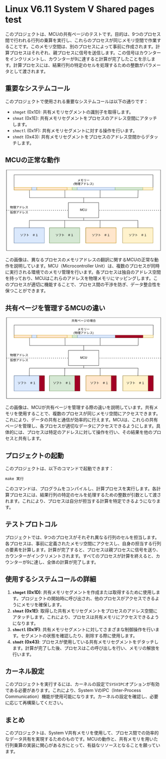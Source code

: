 # Linux V6.11 System V Shared pages test

このプロジェクトは、MCUの共有ページのテストです。目的は、9つのプロセス間で行われる行列の乗算を実行し、これらのプロセスが同じメモリ空間で作業することです。このメモリ空間は、別のプロセスによって事前に作成されます。計算プロセスはそれぞれ、親プロセスに信号を送信します。この信号はカウンターをインクリメントし、カウンターが9に達すると計算が完了したことを示します。計算プロセスには、結果行列の特定のセルを処理するための整数がパラメータとして渡されます。

## 重要なシステムコール

このプロジェクトで使用される重要なシステムコールは以下の通りです：

- `shmget` (0x1D): 共有メモリセグメントの識別子を取得します。
- `shmat` (0x1E): 共有メモリセグメントをプロセスのアドレス空間にアタッチします。
- `shmctl` (0x1F): 共有メモリセグメントに対する操作を行います。
- `shmdt` (0x43): 共有メモリセグメントをプロセスのアドレス空間からデタッチします。

## MCUの正常な動作

![MCUの正常な動作](図表/MCU.png)

この画像は、異なるプロセスのメモリアドレスの翻訳に関するMCUの正常な動作を説明しています。MCU（Microcontroller Unit）は、複数のプロセスが同時に実行される環境でのメモリ管理を行います。各プロセスは独自のアドレス空間を持っており、MCUはこれらのアドレスを物理メモリにマッピングします。このプロセスが適切に機能することで、プロセス間の干渉を防ぎ、データ整合性を保つことができます。

## 共有ページを管理するMCUの違い

![共有ページを管理するMCUの違い](図表/MCU_shared.png)

この画像は、MCUが共有ページを管理する際の違いを説明しています。共有メモリを使用することで、複数のプロセスが同じメモリ空間にアクセスできます。これにより、データの共有と通信が効率的に行えます。MCUは、これらの共有ページを管理し、各プロセスが適切なデータにアクセスできるようにします。具体的には、プロセスは特定のアドレスに対して操作を行い、その結果を他のプロセスと共有します。

## プロジェクトの起動

このプロジェクトは、以下のコマンドで起動できます：

```
make 実行
```

このコマンドは、プログラムをコンパイルし、計算プロセスを実行します。各計算プロセスには、結果行列の特定のセルを処理するための整数が引数として渡されます。これにより、プロセスは自分が担当する計算を特定できるようになります。

## テストプロトコル

プロジェクトでは、9つのプロセスがそれぞれ異なる行列のセルを担当します。各プロセスは、事前に定義されたメモリ空間にアクセスし、自身の担当する行列の要素を計算します。計算が完了すると、プロセスは親プロセスに信号を送り、カウンターがインクリメントされます。すべてのプロセスが計算を終えると、カウンターが9に達し、全体の計算が完了します。

## 使用するシステムコールの詳細

1. **`shmget` (0x1D)**: 共有メモリセグメントを作成または取得するために使用します。プロジェクトの開始時に呼び出され、他のプロセスがアクセスできるようにメモリを確保します。
2. **`shmat` (0x1E)**: 取得した共有メモリセグメントをプロセスのアドレス空間にアタッチします。これにより、プロセスは共有メモリにアクセスできるようになります。
3. **`shmctl` (0x1F)**: 共有メモリセグメントに対してさまざまな制御操作を行います。セグメントの状態を確認したり、削除する際に使用します。
4. **`shmdt` (0x43)**: プロセスが使用している共有メモリセグメントをデタッチします。計算が完了した後、プロセスはこの呼び出しを行い、メモリの解放を行います。

## カーネル設定

このプロジェクトを実行するには、カーネルの設定で`SYSVIPC`オプションが有効である必要があります。これにより、System VのIPC（Inter-Process Communication）機能が使用可能になります。カーネルの設定を確認し、必要に応じて再構築してください。

## まとめ

このプロジェクトは、System V共有メモリを使用して、プロセス間での効率的なデータ共有を実現するためのものです。MCUの動作と、共有メモリを用いた行列乗算の実装に関心がある方にとって、有益なリソースとなることを願っています。
